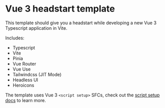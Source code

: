 # Vue 3 headstart template

This template should give you a headstart while developing a new Vue 3 Typescript application in Vite.

Includes:

- Typescript
- Vite
- Pinia
- Vue Router
- Vue Use
- Tailwindcss (JIT Mode)
- Headless UI
- Heroicons

The template uses Vue 3 `<script setup>` SFCs, check out the [script setup docs](https://v3.vuejs.org/api/sfc-script-setup.html#sfc-script-setup) to learn more.
